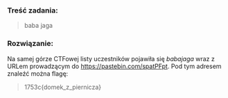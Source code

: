 ### Treść zadania:

> baba jaga

### Rozwiązanie: 

Na samej górze CTFowej listy uczestników pojawiła się _babajaga_ wraz z URLem prowadzącym do https://pastebin.com/spatPFpt. Pod tym adresem znaleźć można flagę: 

> 1753c{domek_z_piernicza}
